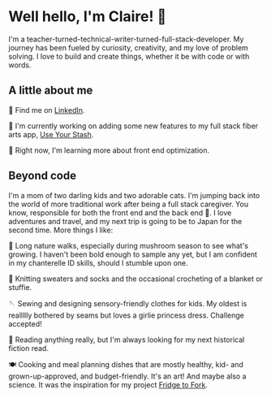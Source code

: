 # Well hello, I'm Claire! 👋
I'm a teacher-turned-technical-writer-turned-full-stack-developer. My journey has been fueled by curiosity, creativity, and my love of problem solving. I love to build and create things, whether it be with code or with words. 

## A little about me
🔎 Find me on [LinkedIn](www.linkedin.com/in/claire-carter-e).

🔧 I'm currently working on adding some new features to my full stack fiber arts app, [Use Your Stash](https://github.com/carterclairee/use-your-stash).

🌱 Right now, I'm learning more about front end optimization.

## Beyond code
I'm a mom of two darling kids and two adorable cats. I'm jumping back into the world of more traditional work after being a full stack caregiver. You know, responsible for both the front end and the back end 👶. I love adventures and travel, and my next trip is going to be to Japan for the second time. More things I like:

🍄 Long nature walks, especially during mushroom season to see what's growing. I haven't been bold enough to sample any yet, but I am confident in my chanterelle ID skills, should I stumble upon one.

🧶 Knitting sweaters and socks and the occasional crocheting of a blanket or stuffie.

🪡 Sewing and designing sensory-friendly clothes for kids. My oldest is reallllly bothered by seams but loves a girlie princess dress. Challenge accepted!

📖 Reading anything really, but I'm always looking for my next historical fiction read.

🍽️ Cooking and meal planning dishes that are mostly healthy, kid- and grown-up-approved, and budget-friendly. It's an art! And maybe also a science. It was the inspiration for my project [Fridge to Fork](https://github.com/Ingersdotter/Fridge-to-Fork).
